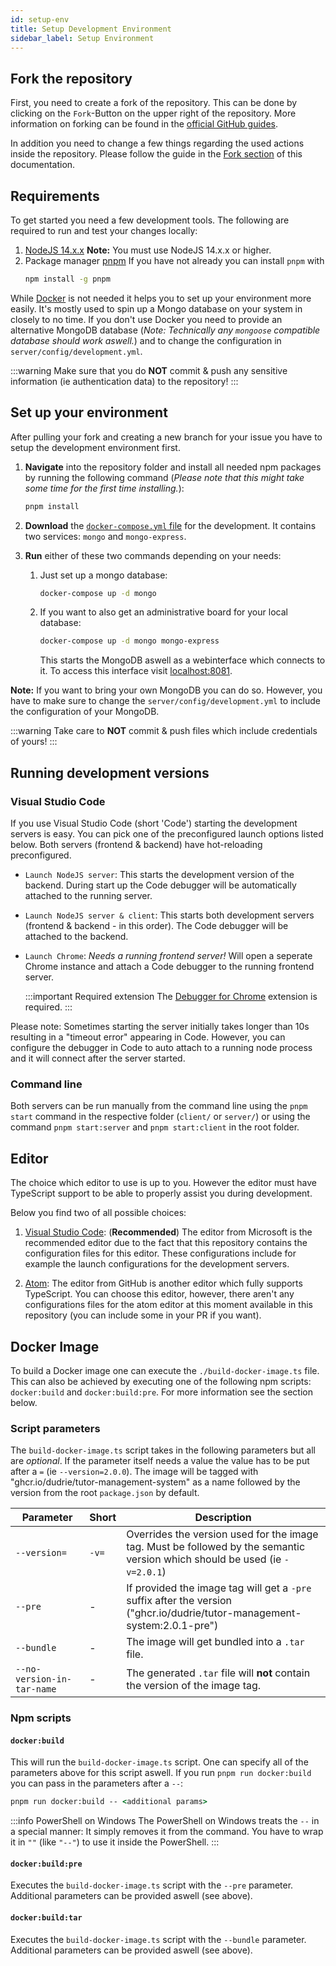 ```yaml
---
id: setup-env
title: Setup Development Environment
sidebar_label: Setup Environment
---
```


## Fork the repository

First, you need to create a fork of the repository.
This can be done by clicking on the `Fork`-Button on the upper right of the repository.
More information on forking can be found in the [official GitHub guides](https://docs.github.com/en/free-pro-team@latest/github/getting-started-with-github/fork-a-repo).

In addition you need to change a few things regarding the used actions inside the repository. Please follow the guide in the [Fork section][fork-doc] of this documentation.

## Requirements

To get started you need a few development tools. The following are required to run and test your changes locally:

1. [NodeJS 14.x.x](https://nodejs.org)
   **Note:** You must use NodeJS 14.x.x or higher.
2. Package manager [pnpm](https://pnpm.js.org/en/)
   If you have not already you can install `pnpm` with
    ```cmd
    npm install -g pnpm
    ```

While [Docker](https://docs.docker.com/install/) is not needed it helps you to set up your environment more easily. It's mostly used to spin up a Mongo database on your system in closely to no time. If you don't use Docker you need to provide an alternative MongoDB database (_Note: Technically any `mongoose` compatible database should work aswell._) and to change the configuration in `server/config/development.yml`.

:::warning
Make sure that you do **NOT** commit & push any sensitive information (ie authentication data) to the repository!
:::

## Set up your environment

After pulling your fork and creating a new branch for your issue you have to setup the development environment first.

1. **Navigate** into the repository folder and install all needed npm packages by running the following command (_Please note that this might take some time for the first time installing._):

    ```sh
    pnpm install
    ```

1. **Download** the [`docker-compose.yml` file](../assets/dev/docker-compose.yml) for the development. It contains two services: `mongo` and `mongo-express`.

1. **Run** either of these two commands depending on your needs:

    1. Just set up a mongo database:

        ```sh
        docker-compose up -d mongo
        ```

    1. If you want to also get an administrative board for your local database:
        ```sh
        docker-compose up -d mongo mongo-express
        ```
        This starts the MongoDB aswell as a webinterface which connects to it. To access this interface visit [localhost:8081](localhost:8081).

**Note:** If you want to bring your own MongoDB you can do so. However, you have to make sure to change the `server/config/development.yml` to include the configuration of your MongoDB.

:::warning
Take care to **NOT** commit & push files which include credentials of yours!
:::

## Running development versions

### Visual Studio Code

If you use Visual Studio Code (short 'Code') starting the development servers is easy. You can pick one of the preconfigured launch options listed below. Both servers (frontend & backend) have hot-reloading preconfigured.

-   `Launch NodeJS server`: This starts the development version of the backend. During start up the Code debugger will be automatically attached to the running server.
-   `Launch NodeJS server & client`: This starts both development servers (frontend & backend - in this order). The Code debugger will be attached to the backend.
-   `Launch Chrome`: _Needs a running frontend server!_ Will open a seperate Chrome instance and attach a Code debugger to the running frontend server.

    :::important Required extension
    The [Debugger for Chrome](https://marketplace.visualstudio.com/items?itemName=msjsdiag.debugger-for-chrome) extension is required.
    :::

Please note: Sometimes starting the server initially takes longer than 10s resulting in a "timeout error" appearing in Code. However, you can configure the debugger in Code to auto attach to a running node process and it will connect after the server started.

### Command line

Both servers can be run manually from the command line using the `pnpm start` command in the respective folder (`client/` or `server/`) or using the command `pnpm start:server` and `pnpm start:client` in the root folder.

## Editor

The choice which editor to use is up to you. However the editor must have TypeScript support to be able to properly assist you during development.

Below you find two of all possible choices:

1. [Visual Studio Code](https://code.visualstudio.com/):
   (**Recommended**) The editor from Microsoft is the recommended editor due to the fact that this repository contains the configuration files for this editor. These configurations include for example the launch configurations for the development servers.

2. [Atom](https://atom.io/):
   The editor from GitHub is another editor which fully supports TypeScript. You can choose this editor, however, there aren't any configurations files for the atom editor at this moment available in this repository (you can include some in your PR if you want).

## Docker Image

To build a Docker image one can execute the `./build-docker-image.ts` file. This can also be achieved by executing one of the following npm scripts: `docker:build` and `docker:build:pre`. For more information see the section below.

### Script parameters

The `build-docker-image.ts` script takes in the following parameters but all are _optional_. If the parameter itself needs a value the value has to be put after a `=` (ie `--version=2.0.0`). The image will be tagged with "ghcr.io/dudrie/tutor-management-system" as a name followed by the version from the root `package.json` by default.

| Parameter                  | Short | Description                                                                                                                 |
| -------------------------- | ----- | --------------------------------------------------------------------------------------------------------------------------- |
| `--version=`               | `-v=` | Overrides the version used for the image tag. Must be followed by the semantic version which should be used (ie `-v=2.0.1`) |
| `--pre`                    | -     | If provided the image tag will get a `-pre` suffix after the version ("ghcr.io/dudrie/tutor-management-system:2.0.1-pre")   |
| `--bundle`                 | -     | The image will get bundled into a `.tar` file.                                                                              |
| `--no-version-in-tar-name` | -     | The generated `.tar` file will **not** contain the version of the image tag.                                                |

### Npm scripts

#### `docker:build`

This will run the `build-docker-image.ts` script.
One can specify all of the parameters above for this script aswell.
If you run `pnpm run docker:build` you can pass in the parameters after a `--`:

```cmd
pnpm run docker:build -- <additional params>
```

:::info PowerShell on Windows
The PowerShell on Windows treats the `--` in a special manner: It simply removes it from the command.
You have to wrap it in `""` (like `"--"`) to use it inside the PowerShell.
:::

#### `docker:build:pre`

Executes the `build-docker-image.ts` script with the `--pre` parameter.
Additional parameters can be provided aswell (see above).

#### `docker:build:tar`

Executes the `build-docker-image.ts` script with the `--bundle` parameter.
Additional parameters can be provided aswell (see above).

[fork-doc]: ./fork
